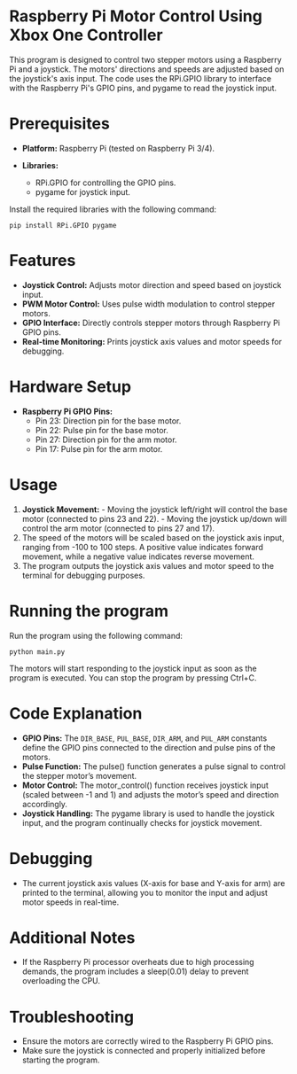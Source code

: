 # Raspberry Pi Motor Control Using Xbox One Controller

This program is designed to control two stepper motors using a Raspberry Pi and a joystick. The motors' directions and speeds are adjusted based on the joystick's axis input. The code uses the RPi.GPIO library to interface with the Raspberry Pi's GPIO pins, and pygame to read the joystick input.

# Prerequisites
- **Platform:** Raspberry Pi (tested on Raspberry Pi 3/4).

- **Libraries:**
  - RPi.GPIO for controlling the GPIO pins.
  - pygame for joystick input.

Install the required libraries with the following command:

```
pip install RPi.GPIO pygame
```

# Features
- **Joystick Control:** Adjusts motor direction and speed based on joystick input.
- **PWM Motor Control:** Uses pulse width modulation to control stepper motors.
- **GPIO Interface:** Directly controls stepper motors through Raspberry Pi GPIO pins.
- **Real-time Monitoring:** Prints joystick axis values and motor speeds for debugging.

# Hardware Setup
- **Raspberry Pi GPIO Pins:**
    - Pin 23: Direction pin for the base motor.
    - Pin 22: Pulse pin for the base motor.
    - Pin 27: Direction pin for the arm motor.
    - Pin 17: Pulse pin for the arm motor.

# Usage

1. **Joystick Movement:**
        - Moving the joystick left/right will control the base motor (connected to pins 23 and 22).
        - Moving the joystick up/down will control the arm motor (connected to pins 27 and 17).
2. The speed of the motors will be scaled based on the joystick axis input, ranging from -100 to 100 steps. A positive value indicates forward movement, while a negative value indicates reverse movement.
3. The program outputs the joystick axis values and motor speed to the terminal for debugging purposes.

# Running the program

Run the program using the following command:
```
python main.py
```
The motors will start responding to the joystick input as soon as the program is executed. You can stop the program by pressing Ctrl+C.

# Code Explanation
- **GPIO Pins:** The ```DIR_BASE```, ```PUL_BASE```, ```DIR_ARM```, and ```PUL_ARM``` constants define the GPIO pins connected to the direction and pulse pins of the motors.
- **Pulse Function:** The pulse() function generates a pulse signal to control the stepper motor’s movement.
- **Motor Control:** The motor_control() function receives joystick input (scaled between -1 and 1) and adjusts the motor’s speed and direction accordingly.
- **Joystick Handling:** The pygame library is used to handle the joystick input, and the program continually checks for joystick movement.

# Debugging
- The current joystick axis values (X-axis for base and Y-axis for arm) are printed to the terminal, allowing you to monitor the input and adjust motor speeds in real-time.

# Additional Notes
- If the Raspberry Pi processor overheats due to high processing demands, the program includes a sleep(0.01) delay to prevent overloading the CPU.

# Troubleshooting
- Ensure the motors are correctly wired to the Raspberry Pi GPIO pins.
- Make sure the joystick is connected and properly initialized before starting the program.

